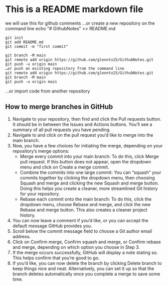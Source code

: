# This is a README markdown file
we will use this for github comments
…or create a new repository on the command line
echo "# GithubNotes" >> README.md
```
git init
git add README.md
git commit -m "first commit"
```
```
git branch -M main
git remote add origin https://github.com/glenntu15/GithubNotes.git
git push -u origin main
…or push an existing repository from the command line
git remote add origin https://github.com/glenntu15/GithubNotes.git
git branch -M main
git push -u origin main

```
…or import code from another repository

## How to merge branches in GitHub

1. Navigate to your repository, then find and click the Pull requests button. It should be in between the Issues and Actions buttons. You’ll see a summary of all pull requests you have pending.
2. Navigate to and click on the pull request you’d like to merge into the main branch.
3. Now, you have a few choices for initiating the merge, depending on your repository’s merge options:
   - Merge every commit into your main branch:
     To do this, click Merge pull request. If this button does not appear, open the dropdown menu and click on Create a merge commit.
   - Combine the commits into one large commit:
   You can “squash” your commits together by clicking the dropdown menu, then choosing Squash and merge and clicking the new Squash and merge button. Doing this helps    you create a cleaner, more streamlined Git history for your repository.
   - Rebase each commit onto the main branch:
To do this, click the dropdown menu, choose Rebase and merge, and click the new Rebase and merge button. This also creates a cleaner project history.
4. You can now leave a comment if you’d like, or you can accept the default message GitHub provides you.
5. Scroll below the commit message field to choose a Git author email address.
6. Click on Confirm merge, Confirm squash and merge, or Confirm rebase and merge, depending on which option you choose in Step 3.
7. If the merge occurs successfully, GitHub will display a note stating so. This helps confirm that you’re good to go.
8. If you’d like, you can now delete the branch by clicking Delete branch to keep things nice and neat. Alternatively, you can set it up so that the branch deletes automatically once you complete a merge to save some time.
